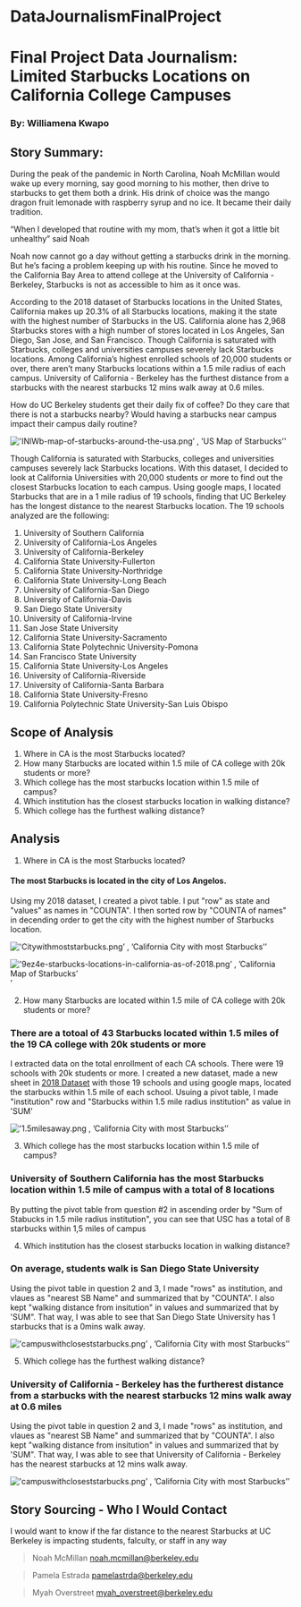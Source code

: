 # DataJournalismFinalProject
# Final Project Data Journalism: Limited Starbucks Locations on California College Campuses 
### By: Williamena Kwapo
## Story Summary: 
During the peak of the pandemic in North Carolina, Noah McMillan would wake up every morning, say good morning to his mother, then drive to starbucks to get them both a drink. His drink of choice was the mango dragon fruit lemonade with raspberry syrup and no ice. It became their daily tradition. 

“When I developed that routine with my mom, that’s when it got a little bit unhealthy” said Noah

Noah now cannot go a day without getting a starbucks drink in the morning. But he’s facing a problem keeping up with his routine. Since he moved to the California Bay Area to attend college at the University of California - Berkeley, Starbucks is not as accessible to him as it once was. 

According to the 2018 dataset of Starbucks locations in the United States, California makes up 20.3% of all Starbucks locations, making it the state with the highest number of Starbucks in the US. California alone has 2,968 Starbucks stores with a high number of stores located in Los Angeles, San Diego, San Jose, and San Francisco. Though California is saturated with Starbucks, colleges and universities campuses severely lack Starbucks locations. Among California’s highest enrolled schools of 20,000 students or over, there aren’t many Starbucks locations within a 1.5 mile radius of each campus. University of California - Berkeley has the furthest distance from a starbucks with the nearest starbucks 12 mins walk away at 0.6 miles.

How do UC Berkeley students get their daily fix of coffee? Do they care that there is not a starbucks nearby? Would having a starbucks near campus impact their campus daily routine?


!['INlWb-map-of-starbucks-around-the-usa.png’ , ’US Map of Starbucks’](/INlWb-map-of-starbucks-around-the-usa.png)'

Though California is saturated with Starbucks, colleges and universities campuses severely lack Starbucks locations. With this dataset, I decided to look at California Universities with 20,000 students or more to find out the closest Starbucks location to each campus. Using google maps, I located Starbucks that are in a 1 mile radius of 19 schools, finding that UC Berkeley has the longest distance to the nearest Starbucks location. The 19 schools analyzed are the following: 
1. University of Southern California
2. University of California-Los Angeles
3. University of California-Berkeley
4. California State University-Fullerton
5. California State University-Northridge
6. California State University-Long Beach
7. University of California-San Diego
8. University of California-Davis
9. San Diego State University
10. University of California-Irvine
11. San Jose State University
12. California State University-Sacramento
13. California State Polytechnic University-Pomona
14. San Francisco State University
15. California State University-Los Angeles
16. University of California-Riverside
17. University of California-Santa Barbara
18. California State University-Fresno
19. California Polytechnic State University-San Luis Obispo
## Scope of Analysis
1. Where in CA is the most Starbucks located?
2. How many Starbucks are located within 1.5 mile of CA college with 20k students or more?
3. Which college has the most starbucks location within 1.5 mile of campus?
4. Which institution has the closest starbucks location in walking distance? 
5. Which college has the furthest walking distance?
## Analysis
1.  Where in CA is the most Starbucks located?
#### The most Starbucks is located in the city of Los Angelos. 
Using my 2018 dataset, I created a pivot table. I put "row" as state and "values" as names in "COUNTA". I then sorted row by "COUNTA of names" in decending order to get the city with the highest number of Starbucks location.

!['Citywithmoststarbucks.png’ , ’California City with most Starbucks’](/citywithmoststarbucks.png)’

!['9ez4e-starbucks-locations-in-california-as-of-2018.png’ , ’California Map of Starbucks’](/9ez4e-starbucks-locations-in-california-as-of-2018.png)’ 

2. How many Starbucks are located within 1.5 mile of CA college with 20k students or more?
### There are a totoal of 43 Starbucks located within 1.5 miles of the 19 CA college with 20k students or more
I extracted data on the total enrollment of each CA schools. There were 19 schools with 20k students or more. I created a new dataset, made a new sheet in [2018 Dataset](starbucks_2018_11_12.xlsx) with those 19 schools and using google maps, located the starbucks within 1.5 mile of each school. Usuing a pivot table, I made "institution" row and "Starbucks within 1.5 mile radius institution" as value in 'SUM'

!['1.5milesaway.png , ’California City with most Starbucks’](/1.5milesaway.png)’

3. Which college has the most starbucks location within 1.5 mile of campus?
### University of Southern California has the most Starbucks location within 1.5 mile of campus with a total of 8 locations
By putting the pivot table from question #2 in ascending order by "Sum of Stabucks in 1.5 mile radius institution", you can see that USC has a total of 8 starbucks within 1,5 miles of campus

4. Which institution has the closest starbucks location in walking distance? 
### On average, students walk is San Diego State University
Using the pivot table in question 2 and 3, I made "rows" as institution, and vlaues as "nearest SB Name" and summarized that by "COUNTA". I also kept "walking distance from insitution" in values and summarized that by 'SUM". That way, I was able to see that San Diego State University has 1 starbucks that is a 0mins walk away. 

!['campuswithcloseststarbucks.png’ , ’California City with most Starbucks’](/campuswithcloseststarbucks.png)’

5. Which college has the furthest walking distance?
### University of California - Berkeley has the furtherest distance from a starbucks with the nearest starbucks 12 mins walk away at 0.6 miles
Using the pivot table in question 2 and 3, I made "rows" as institution, and vlaues as "nearest SB Name" and summarized that by "COUNTA". I also kept "walking distance from insitution" in values and summarized that by 'SUM". That way, I was able to see that University of California - Berkeley has the nearest starbucks at 12 mins walk away. 

!['campuswithcloseststarbucks.png’ , ’California City with most Starbucks’](/campuswithcloseststarbucks.png)’

## Story Sourcing - Who I Would Contact
I would want to know if the far distance to the nearest Starbucks at UC Berkeley is impacting students, falculty, or staff in any way
> Noah McMillan
> noah.mcmillan@berkeley.edu

> Pamela Estrada
> pamelastrda@berkeley.edu

> Myah Overstreet
> myah_overstreet@berkeley.edu
